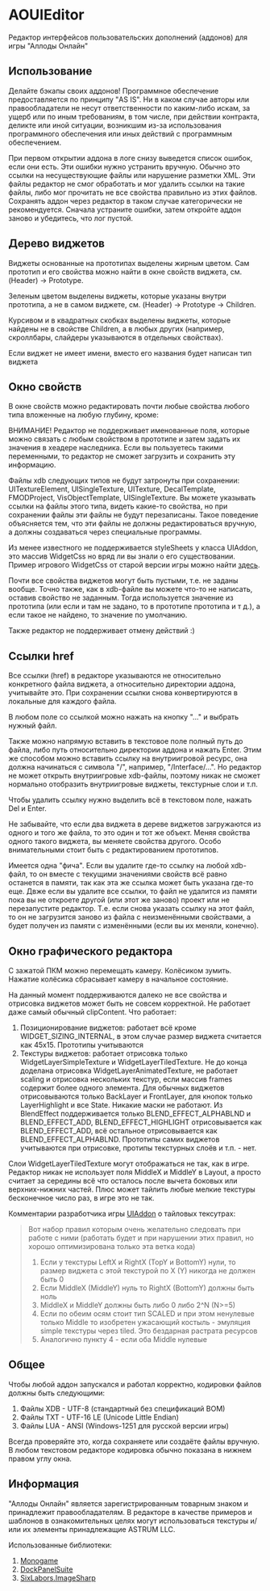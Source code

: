 # AOUIEditor
Редактор интерфейсов пользовательских дополнений (аддонов) для игры "Аллоды Онлайн"

## Использование
Делайте бэкапы своих аддонов!
Программное обеспечение предоставляется по принципу "AS IS". Ни в каком случае авторы или правообладатели не несут ответственности по каким-либо искам, за ущерб или по иным требованиям, в том числе, при действии контракта, деликте или иной ситуации, возникшим из-за использования программного обеспечения или иных действий с программным обеспечением.

При первом открытии аддона в логе снизу выведется список ошибок, если они есть. Эти ошибки нужно устранить вручную.
Обычно это ссылки на несуществующие файлы или нарушение разметки XML. Эти файлы редактор не смог обработать и мог удалить ссылки на такие файлы, либо мог прочитать не все свойства правильно из этих файлов.
Сохранять аддон через редактор в таком случае категорически не рекомендуется. Сначала устраните ошибки, затем откройте аддон заново и убедитесь, что лог пустой.

## Дерево виджетов
Виджеты основанные на прототипах выделены жирным цветом. Сам прототип и его свойства можно найти в окне свойств виджета, см. (Header) -> Prototype.

Зеленым цветом выделены виджеты, которые указаны внутри прототипа, а не в самом виджете, см. (Header) -> Prototype -> Children.

Курсивом и в квадратных скобках выделены виджеты, которые найдены не в свойстве Children, а в любых других (например, скроллбары, слайдеры указываются в отдельных свойствах).

Если виджет не имеет имени, вместо его названия будет написан тип виджета

## Окно свойств
В окне свойств можно редактировать почти любые свойства любого типа вложенные на любую глубину, кроме:

ВНИМАНИЕ! Редактор не поддерживает именованные поля, которые можно связать с любым свойством в прототипе и затем задать их значения в хеадере наследника. Если вы пользуетесь такими переменными, то редактор не сможет загрузить и сохранить эту информацию.

Файлы xdb следующих типов не будут затронуты при сохранении: UITextureElement, UISingleTexture, UITexture, DecalTemplate, FMODProject, VisObjectTemplate, UISingleTexture.
Вы можете указывать ссылки на файлы этого типа, видеть какие-то свойства, но при сохранении файлы эти файлы не будут перезаписаны.
Такое поведение объясняется тем, что эти файлы не должны редактироваться вручную, а должны создаваться через специальные программы.

Из менее известного не поддерживается styleSheets у класса UIAddon, это массив WidgetCss но вряд ли вы знали о его существовании. Пример игрового WidgetCss от старой версии игры можно найти [здесь](https://github.com/Ootsutsuki22/AOUIEditor/blob/main/Docs/Game.\(WidgetCss\).xdb).

Почти все свойства виджетов могут быть пустыми, т.е. не заданы вообще. Точно также, как в xdb-файле вы можете что-то не написать, оставив свойство не заданным.
Тогда используется значение из прототипа (или если и там не задано, то в прототипе прототипа и т д.), а если такое не найдено, то значение по умолчанию.

Также редактор не поддерживает отмену действий :)

## Ссылки href
Все ссылки (href) в редакторе указываются не относительно конкретного файла виджета, а относительно директории аддона, учитывайте это. При сохранении ссылки снова конвертируются в локальные для каждого файла.

В любом поле со ссылкой можно нажать на кнопку "..." и выбрать нужный файл.

Также можно напрямую вставить в текстовое поле полный путь до файла, либо путь относительно директории аддона и нажать Enter.
Этим же способом можно вставить ссылку на внутриигровой ресурс, она должна начинаться с символа "/", например, "/Interface/...".
Но редактор не может открыть внутриигровые xdb-файлы, поэтому никак не сможет нормально отобразить внутриигровые виджеты, текстурные слои и т.п.

Чтобы удалить ссылку нужно выделить всё в текстовом поле, нажать Del и Enter.

Не забывайте, что если два виджета в дереве виджетов загружаются из одного и того же файла, то это один и тот же объект. Меняя свойства одного такого виджета, вы меняете свойства другого. Особо внимательными стоит быть с редактированием прототипов.

Имеется одна "фича". Если вы удалите где-то ссылку на любой xdb-файл, то он вместе с текущими значениями свойств всё равно останется в памяти, так как эта же ссылка может быть указана где-то еще.
Двже если вы удалите все ссылки, то файл не удалится из памяти пока вы не откроете другой (или этот же заново) проект или не перезапустите редактор. Т.е. если снова указать ссылку на этот файл, то он не загрузится заново из файла с неизменёнными свойствами, а будет получен из памяти с изменёнными (если вы их меняли, конечно).

## Окно графического редактора
С зажатой ПКМ можно перемещать камеру. Колёсиком зумить. Нажатие колёсика сбрасывает камеру в начальное состояние.

На данный момент поддерживаются далеко не все свойства и отрисовка виджетов может быть не совсем корректной. Не работает даже самый обычный clipContent. Что работает:
1. Позиционирование виджетов: работает всё кроме WIDGET_SIZING_INTERNAL, в этом случае размер виджета считается как 45x15. Прототипы учитываются
2. Текстуры виджетов: работает отрисовка только WidgetLayerSimpleTexture и WidgetLayerTiledTexture.
Не до конца доделана отрисовка WidgetLayerAnimatedTexture, не работает scaling и отрисовка нескольких текстур, если массив frames содержит более одного элемента.
Для обычных виджетов отрисовываются только BackLayer и FrontLayer, для кнопок только LayerHighlight и все State. Никакие маски не работают.
Из BlendEffect поддерживается только BLEND_EFFECT_ALPHABLND и BLEND_EFFECT_ADD, BLEND_EFFECT_HIGHLIGHT отрисовывается как BLEND_EFFECT_ADD, всё остальное отрисовывается как BLEND_EFFECT_ALPHABLND.
Прототипы самих виджетов учитываются при отрисовке, протипы текстурных слоёв и т.п. - нет.

Слои WidgetLayerTiledTexture могут отображаться не так, как в игре. Редактор никак не использует поля MiddleX и MiddleY в Layout, а просто считает за середины всё что осталось после вычета боковых или верхних-нижних частей. Плюс может тайлить любые мелкие текстуры бесконечное число раз, в игре это не так.

Комментарии разработчика игры [UIAddon](https://allods.mail.ru/forums/member.php?u=1275104) о тайловых тексутрах:
> Вот набор правил которым очень желательно следовать при работе с ними (работать будет и при нарушении этих правил, но хорошо оптимизирована только эта ветка кода)
> 1. Если у текстуры LeftX и RightX (TopY и BottomY) нули, то размер виджета с этой текстурой по X (Y) никогда не должен быть 0
> 2. Если MiddleX (MiddleY) нуль то RightX (BottomY) должны быть ноль
> 3. MiddleX и MiddleY должны быть либо 0 либо 2^N (N>=5)
> 4. Если по обеим осям стоит тип SCALED и при этом ненулевые только Middle то изобретен ужасающий костыль - эмуляция simple текстуры через tiled. Это бездарная растрата ресурсов
> 5. Аналогично пункту 4 - если оба Middle нулевые

## Общее
Чтобы любой аддон запускался и работал корректно, кодировки файлов должны быть следующими:
1. Файлы XDB - UTF-8 (стандартный без спецификаций BOM)
2. Файлы TXT - UTF-16 LE (Unicode Little Endian)
3. Файлы LUA - ANSI (Windows-1251 для русской версии игры)

Всегда проверяйте это, когда сохраняете или создаёте файлы вручную. В любом текстовом редакторе кодировка обычно показана в нижнем правом углу окна.

## Информация
"Аллоды Онлайн" является зарегистрированным товарным знаком и принадлежит правообладателям. В редакторе в качестве примеров и шаблонов в ознакомительных целях могут использоваться текстуры и/или их элементы принадлежащие ASTRUM LLC.

Использованные библиотеки:
1. [Monogame](https://github.com/MonoGame/MonoGame)
2. [DockPanelSuite](https://github.com/dockpanelsuite/dockpanelsuite)
3. [SixLabors.ImageSharp](https://github.com/SixLabors/ImageSharp)

